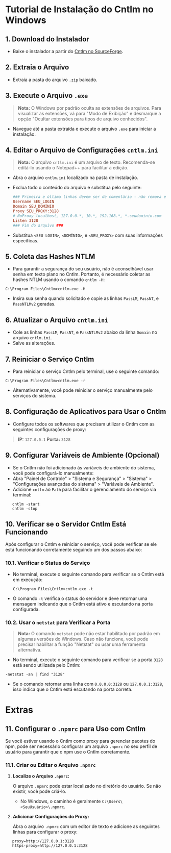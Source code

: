 # Tutorial de Instalação do Cntlm no Windows

## 1. Download do Instalador

- Baixe o instalador a partir do [Cntlm no SourceForge](https://sourceforge.net/projects/cntlm/).

## 2. Extraia o Arquivo

- Extraia a pasta do arquivo `.zip` baixado.

## 3. Execute o Arquivo `.exe`

> **Nota:** O Windows por padrão oculta as extensões de arquivos. Para visualizar as extensões, vá para "Modo de Exibição" e desmarque a opção "Ocultar extensões para tipos de arquivo conhecidos".


- Navegue até a pasta extraída e execute o arquivo `.exe` para iniciar a instalação.

## 4. Editar o Arquivo de Configurações `cntlm.ini`

> **Nota:** O arquivo `cntlm.ini` é um arquivo de texto. Recomenda-se editá-lo usando o Notepad++ para facilitar a edição.


- Abra o arquivo `cntlm.ini` localizado na pasta de instalação.
- Exclua todo o conteúdo do arquivo e substitua pelo seguinte:

  ```ini
  ### Primeira e última linhas devem ser de comentário - não remova esta linha para evitar bug ###
  Username SEU_LOGIN
  Domain SEU_DOMÍNIO
  Proxy SEU_PROXY:3128
  # NoProxy localhost, 127.0.0.*, 10.*, 192.168.*, *.seudominio.com
  Listen 3128
  ### Fim do arquivo ###

- Substitua `<SEU LOGIN>`, `<DOMÍNIO>`, e `<SEU_PROXY>` com suas informações específicas.

## 5. Coleta das Hashes NTLM

- Para garantir a segurança do seu usuário, não é aconselhável usar senha em texto plano no Cntlm. Portanto, é necessário coletar as hashes NTLM usando o comando `cntlm -H`:
  
```shell
C:\Program Files\Cntlm>cntlm.exe -H
````

- Insira sua senha quando solicitado e copie as linhas `PassLM`, `PassNT`, e `PassNTLMv2` geradas.

## 6. Atualizar o Arquivo `cntlm.ini`

- Cole as linhas `PassLM`, `PassNT`, e `PassNTLMv2` abaixo da linha `Domain` no arquivo `cntlm.ini`.
- Salve as alterações.

## 7. Reiniciar o Serviço Cntlm

- Para reiniciar o serviço Cntlm pelo terminal, use o seguinte comando:
  
```shell
C:\Program Files\Cntlm>cntlm.exe -r
```

- Alternativamente, você pode reiniciar o serviço manualmente pelo serviços do sistema.
## 8. Configuração de Aplicativos para Usar o Cntlm

- Configure todos os softwares que precisam utilizar o Cntlm com as seguintes configurações de proxy:
  
>  **IP:** `127.0.0.1`
>  **Porta:** `3128`

## 9. Configurar Variáveis de Ambiente (Opcional)

- Se o Cntlm não foi adicionado às variáveis de ambiente do sistema, você pode configurá-lo manualmente:
- Abra "Painel de Controle" > "Sistema e Segurança" > "Sistema" > "Configurações avançadas do sistema" > "Variáveis de Ambiente".
- Adicione `cntlm` ao `Path` para facilitar o gerenciamento do serviço via terminal:
 
``` shell   
   cntlm -start 
   cntlm -stop   
   ````

## 10. Verificar se o Servidor Cntlm Está Funcionando

Após configurar o Cntlm e reiniciar o serviço, você pode verificar se ele está funcionando corretamente seguindo um dos passos abaixo:

### 10.1. Verificar o Status do Serviço

- No terminal, execute o seguinte comando para verificar se o Cntlm está em execução:

  ```shell
  C:\Program Files\Cntlm>cntlm.exe -t
   ```

- O comando `-t` verifica o status do servidor e deve retornar uma mensagem indicando que o Cntlm está ativo e escutando na porta configurada.
### 10.2. Usar o `netstat` para Verificar a Porta

> **Nota:** O comando `netstat` pode não estar habilitado por padrão em algumas versões do Windows. Caso não funcione, você pode precisar habilitar a função "Netstat" ou usar uma ferramenta alternativa.

- No terminal, execute o seguinte comando para verificar se a porta `3128` está sendo utilizada pelo Cntlm:

 ``` shell
-netstat -an | find "3128"
```

- Se o comando retornar uma linha com `0.0.0.0:3128` ou `127.0.0.1:3128`, isso indica que o Cntlm está escutando na porta correta.

# **Extras**
## 11. Configurar o `.npmrc` para Uso com Cntlm

Se você estiver usando o Cntlm como proxy para gerenciar pacotes do npm, pode ser necessário configurar um arquivo `.npmrc` no seu perfil de usuário para garantir que o npm use o Cntlm corretamente.

### 11.1. Criar ou Editar o Arquivo `.npmrc`

1. **Localize o Arquivo `.npmrc`:**

   O arquivo `.npmrc` pode estar localizado no diretório do usuário. Se não existir, você pode criá-lo.

   - No Windows, o caminho é geralmente `C:\Users\<SeuUsuário>\.npmrc`.


2. **Adicionar Configurações do Proxy:**

   Abra o arquivo `.npmrc` com um editor de texto e adicione as seguintes linhas para configurar o proxy:

```
   proxy=http://127.0.0.1:3128
   https-proxy=http://127.0.0.1:3128
   ```


